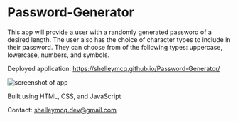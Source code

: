 # Password-Generator

This app will provide a user with a randomly generated password of a desired length. The user also has the choice of character types to include in their password. They can choose from of the following types: uppercase, lowercase, numbers, and symbols.


Deployed application:
https://shelleymcq.github.io/Password-Generator/

![screenshot of app](passwrord-generator.gif)

Built using HTML, CSS, and JavaScript

Contact: shelleymcq.dev@gmail.com
